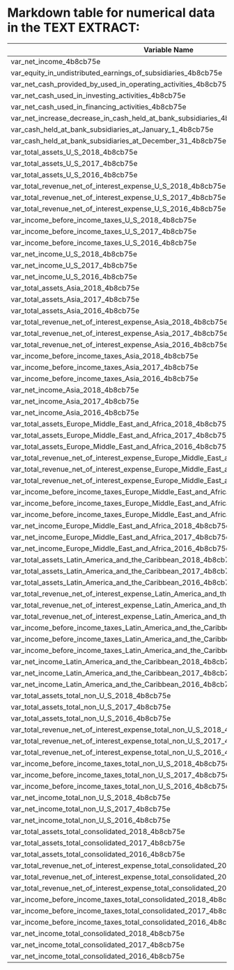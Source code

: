 
# Markdown table for numerical data in the TEXT EXTRACT:

| Variable Name | Value |
| --- | --- |
| var_net_income_4b8cb75e | 28147 |
| var_equity_in_undistributed_earnings_of_subsidiaries_4b8cb75e | -60 |
| var_net_cash_provided_by_used_in_operating_activities_4b8cb75e | 24381 |
| var_net_cash_used_in_investing_activities_4b8cb75e | -2163 |
| var_net_cash_used_in_financing_activities_4b8cb75e | -21824 |
| var_net_increase_decrease_in_cash_held_at_bank_subsidiaries_4b8cb75e | 394 |
| var_cash_held_at_bank_subsidiaries_at_January_1_4b8cb75e | 4747 |
| var_cash_held_at_bank_subsidiaries_at_December_31_4b8cb75e | 5141 |
| var_total_assets_U_S_2018_4b8cb75e | 2051182 |
| var_total_assets_U_S_2017_4b8cb75e | 1965490 |
| var_total_assets_U_S_2016_4b8cb75e | None |
| var_total_revenue_net_of_interest_expense_U_S_2018_4b8cb75e | 81004 |
| var_total_revenue_net_of_interest_expense_U_S_2017_4b8cb75e | 74830 |
| var_total_revenue_net_of_interest_expense_U_S_2016_4b8cb75e | 72418 |
| var_income_before_income_taxes_U_S_2018_4b8cb75e | 31904 |
| var_income_before_income_taxes_U_S_2017_4b8cb75e | 25108 |
| var_income_before_income_taxes_U_S_2016_4b8cb75e | 22282 |
| var_net_income_U_S_2018_4b8cb75e | 26407 |
| var_net_income_U_S_2017_4b8cb75e | 15550 |
| var_net_income_U_S_2016_4b8cb75e | 16183 |
| var_total_assets_Asia_2018_4b8cb75e | 94865 |
| var_total_assets_Asia_2017_4b8cb75e | 103255 |
| var_total_assets_Asia_2016_4b8cb75e | None |
| var_total_revenue_net_of_interest_expense_Asia_2018_4b8cb75e | 3507 |
| var_total_revenue_net_of_interest_expense_Asia_2017_4b8cb75e | 3405 |
| var_total_revenue_net_of_interest_expense_Asia_2016_4b8cb75e | 3365 |
| var_income_before_income_taxes_Asia_2018_4b8cb75e | 865 |
| var_income_before_income_taxes_Asia_2017_4b8cb75e | 676 |
| var_income_before_income_taxes_Asia_2016_4b8cb75e | 674 |
| var_net_income_Asia_2018_4b8cb75e | 520 |
| var_net_income_Asia_2017_4b8cb75e | 464 |
| var_net_income_Asia_2016_4b8cb75e | 488 |
| var_total_assets_Europe_Middle_East_and_Africa_2018_4b8cb75e | 185285 |
| var_total_assets_Europe_Middle_East_and_Africa_2017_4b8cb75e | 189661 |
| var_total_assets_Europe_Middle_East_and_Africa_2016_4b8cb75e | None |
| var_total_revenue_net_of_interest_expense_Europe_Middle_East_and_Africa_2018_4b8cb75e | 5632 |
| var_total_revenue_net_of_interest_expense_Europe_Middle_East_and_Africa_2017_4b8cb75e | 7907 |
| var_total_revenue_net_of_interest_expense_Europe_Middle_East_and_Africa_2016_4b8cb75e | 6608 |
| var_income_before_income_taxes_Europe_Middle_East_and_Africa_2018_4b8cb75e | 1543 |
| var_income_before_income_taxes_Europe_Middle_East_and_Africa_2017_4b8cb75e | 2990 |
| var_income_before_income_taxes_Europe_Middle_East_and_Africa_2016_4b8cb75e | 1705 |
| var_net_income_Europe_Middle_East_and_Africa_2018_4b8cb75e | 1126 |
| var_net_income_Europe_Middle_East_and_Africa_2017_4b8cb75e | 1926 |
| var_net_income_Europe_Middle_East_and_Africa_2016_4b8cb75e | 925 |
| var_total_assets_Latin_America_and_the_Caribbean_2018_4b8cb75e | 23175 |
| var_total_assets_Latin_America_and_the_Caribbean_2017_4b8cb75e | 22828 |
| var_total_assets_Latin_America_and_the_Caribbean_2016_4b8cb75e | None |
| var_total_revenue_net_of_interest_expense_Latin_America_and_the_Caribbean_2018_4b8cb75e | 1104 |
| var_total_revenue_net_of_interest_expense_Latin_America_and_the_Caribbean_2017_4b8cb75e | 1210 |
| var_total_revenue_net_of_interest_expense_Latin_America_and_the_Caribbean_2016_4b8cb75e | 1310 |
| var_income_before_income_taxes_Latin_America_and_the_Caribbean_2018_4b8cb75e | 272 |
| var_income_before_income_taxes_Latin_America_and_the_Caribbean_2017_4b8cb75e | 439 |
| var_income_before_income_taxes_Latin_America_and_the_Caribbean_2016_4b8cb75e | 360 |
| var_net_income_Latin_America_and_the_Caribbean_2018_4b8cb75e | 94 |
| var_net_income_Latin_America_and_the_Caribbean_2017_4b8cb75e | 292 |
| var_net_income_Latin_America_and_the_Caribbean_2016_4b8cb75e | 226 |
| var_total_assets_total_non_U_S_2018_4b8cb75e | 303325 |
| var_total_assets_total_non_U_S_2017_4b8cb75e | 315744 |
| var_total_assets_total_non_U_S_2016_4b8cb75e | None |
| var_total_revenue_net_of_interest_expense_total_non_U_S_2018_4b8cb75e | 10243 |
| var_total_revenue_net_of_interest_expense_total_non_U_S_2017_4b8cb75e | 12522 |
| var_total_revenue_net_of_interest_expense_total_non_U_S_2016_4b8cb75e | 11283 |
| var_income_before_income_taxes_total_non_U_S_2018_4b8cb75e | 2680 |
| var_income_before_income_taxes_total_non_U_S_2017_4b8cb75e | 4105 |
| var_income_before_income_taxes_total_non_U_S_2016_4b8cb75e | 2739 |
| var_net_income_total_non_U_S_2018_4b8cb75e | 1740 |
| var_net_income_total_non_U_S_2017_4b8cb75e | 2682 |
| var_net_income_total_non_U_S_2016_4b8cb75e | 1639 |
| var_total_assets_total_consolidated_2018_4b8cb75e | 2354507 |
| var_total_assets_total_consolidated_2017_4b8cb75e | 2281234 |
| var_total_assets_total_consolidated_2016_4b8cb75e | None |
| var_total_revenue_net_of_interest_expense_total_consolidated_2018_4b8cb75e | 91247 |
| var_total_revenue_net_of_interest_expense_total_consolidated_2017_4b8cb75e | 87352 |
| var_total_revenue_net_of_interest_expense_total_consolidated_2016_4b8cb75e | 83701 |
| var_income_before_income_taxes_total_consolidated_2018_4b8cb75e | 34584 |
| var_income_before_income_taxes_total_consolidated_2017_4b8cb75e | 29213 |
| var_income_before_income_taxes_total_consolidated_2016_4b8cb75e | 25021 |
| var_net_income_total_consolidated_2018_4b8cb75e | 28147 |
| var_net_income_total_consolidated_2017_4b8cb75e | 18232 |
| var_net_income_total_consolidated_2016_4b8cb75e | 17822 |
